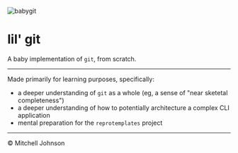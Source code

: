 ![babygit](https://user-images.githubusercontent.com/15032956/176189152-b5795c60-61dc-4a30-a9bc-96b145d80324.jpg)

# lil' git

A baby implementation of `git`, from scratch.

---

Made primarily for learning purposes, specifically:
- a deeper understanding of `git` as a whole (eg, a sense of "near sketetal completeness")
- a deeper understanding of how to potentially architecture a complex CLI application
- mental preparation for the `reprotemplates` project


---

&copy; Mitchell Johnson
